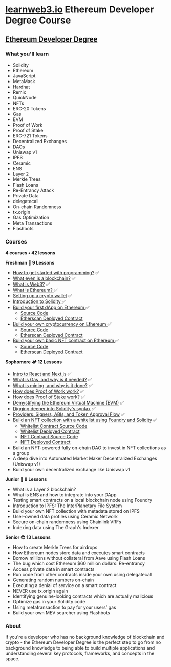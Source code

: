 # [learnweb3.io](https://learnweb3.io/) Ethereum Developer Degree Course

## [Ethereum Developer Degree](https://learnweb3.io/degrees/ethereum-developer-degree/)

### What you'll learn
- Solidity
- Ethereum
- JavaScript
- MetaMask
- Hardhat
- Remix
- QuickNode
- NFTs
- ERC-20 Tokens
- Gas
- EVM
- Proof of Work
- Proof of Stake
- ERC-721 Tokens
- Decentralized Exchanges
- DAOs
- Uniswap v1
- IPFS
- Ceramic
- ENS
- Layer 2
- Merkle Trees
- Flash Loans
- Re-Entrancy Attack
- Private Data
- delegatecall
- On-chain Randomness
- tx.origin
- Gas Optimization
- Meta Transactions
- Flashbots

### Courses

**4 courses • 42 lessons**


**Freshman 🚀 9 Lessons**

- [How to get started with programming?](https://learnweb3.io/degrees/ethereum-developer-degree/freshman/how-to-get-started-with-programming/) ✅
- [What even is a blockchain?](https://learnweb3.io/degrees/ethereum-developer-degree/freshman/what-even-is-a-blockchain/) ✅
- [What is Web3?](https://learnweb3.io/degrees/ethereum-developer-degree/freshman/what-is-web3/) ✅
- [What is Ethereum? ](https://learnweb3.io/degrees/ethereum-developer-degree/freshman/what-is-ethereum/) ✅
- [Setting up a crypto wallet](https://learnweb3.io/degrees/ethereum-developer-degree/freshman/setting-up-a-crypto-wallet/) ✅
- [Introduction to Solidity ](https://learnweb3.io/degrees/ethereum-developer-degree/freshman/introduction-to-solidity/) ✅
- [Build your first dApp on Ethereum ](https://learnweb3.io/degrees/ethereum-developer-degree/freshman/build-your-first-d-app-on-ethereum/) ✅
  - [Source Code](https://github.com/mishraji874/learnweb3.io-Ethereum-Degree-Course/tree/main/build-your-first-dapp-on-ethereum) 
  - [Etherscan Deployed Contract](https://sepolia.etherscan.io/address/0xAE78706F961f42f3503B14B5B1E4f1f4e0A7D751)
- [Build your own cryptocurrency on Ethereum ](https://learnweb3.io/degrees/ethereum-developer-degree/freshman/build-your-own-cryptocurrency-on-ethereum/) ✅
  - [Source Code](https://github.com/mishraji874/learnweb3.io-Ethereum-Degree-Course/blob/main/build-your-own-cryptocurrency-on-ethereum/LW3Token.sol) 
  - [Etherscan Deployed Contract](https://sepolia.etherscan.io/address/0x7259D66C4d5148e4f509f80Bc5b855Be53B8ce2D)
- [Build your own basic NFT contract on Ethereum ](https://learnweb3.io/degrees/ethereum-developer-degree/freshman/build-your-own-basic-nft-contract-on-ethereum/) ✅
  - [Source Code](https://github.com/mishraji874/learnweb3.io-Ethereum-Degree-Course/blob/main/build-your-own-basic-nft-contract/src/NFTee.sol) 
  - [Etherscan Deployed Contract](https://sepolia.etherscan.io/address/0xF611adA1f67fca9751cFB3a23cD41bf9b657aaFd)

**Sophomore 🏕️ 12 Lessons**

- [Intro to React and Next.js](https://learnweb3.io/degrees/ethereum-developer-degree/sophomore/intro-to-react-and-next-js/) ✅
- [What is Gas, and why is it needed?](https://learnweb3.io/degrees/ethereum-developer-degree/sophomore/what-is-gas-and-why-is-it-needed/) ✅
- [What is mining, and why is it done?](https://learnweb3.io/degrees/ethereum-developer-degree/sophomore/what-is-mining-and-why-is-it-done/) ✅
- [How does Proof of Work work?](https://learnweb3.io/degrees/ethereum-developer-degree/sophomore/how-does-proof-of-work-work/) ✅
- [How does Proof of Stake work?](https://learnweb3.io/degrees/ethereum-developer-degree/sophomore/how-does-proof-of-stake-work/) ✅
- [Demystifying the Ethereum Virtual Machine (EVM)](https://learnweb3.io/degrees/ethereum-developer-degree/sophomore/demystifying-the-ethereum-virtual-machine-evm/) ✅
- [Digging deeper into Solidity's syntax](https://learnweb3.io/degrees/ethereum-developer-degree/sophomore/digging-deeper-into-soliditys-syntax/) ✅
- [Providers, Signers, ABIs, and Token Approval Flow](https://learnweb3.io/degrees/ethereum-developer-degree/sophomore/providers-signers-abis-and-token-approval-flow/) ✅
- [Build an NFT collection with a whitelist using Foundry and Solidity](https://learnweb3.io/degrees/ethereum-developer-degree/sophomore/build-an-nft-collection-with-a-whitelist-using-foundry-and-solidity/) ✅
  - [Whitelist Contract Source Code](https://github.com/mishraji874/learnweb3.io-Ethereum-Degree-Course/blob/main/build-an-nft-collection-with-whitelist-using-foundry-and-solidity/Whitelist.sol)
  - [Whitelist Deployed Contract](https://sepolia.etherscan.io/address/0x4b8e0bd9c56d391176c0c04e30c97e0bb90fde28#code)
  - [NFT Contract Source Code](https://github.com/mishraji874/learnweb3.io-Ethereum-Degree-Course/blob/main/build-an-nft-collection-with-whitelist-using-foundry-and-solidity/CryptoDevs.sol)
  - [NFT Deployed Contract](https://sepolia.etherscan.io/address/0xa1649bfb46945ef7aedd882eba51e93119448d7f)
- Build an NFT-powered fully on-chain DAO to invest in NFT collections as a group
- A deep dive into Automated Market Maker Decentralized Exchanges (Uniswap v1)
- Build your own decentralized exchange like Uniswap v1

**Junior 👷 8 Lessons**

- What is a Layer 2 blockchain?
- What is ENS and how to integrate into your DApp
- Testing smart contracts on a local blockchain node using Foundry
- Introduction to IPFS: The InterPlanetary File System
- Build your own NFT collection with metadata stored on IPFS
- User-owned data profiles using Ceramic Network
- Secure on-chain randomness using Chainlink VRFs
- Indexing data using The Graph's Indexer

**Senior 😎 13 Lessons**

- How to create Merkle Trees for airdrops
- How Ethereum nodes store data and executes smart contracts
- Borrow millions without collateral from Aave using Flash Loans
- The bug which cost Ethereum $60 million dollars: Re-entrancy
- Access private data in smart contracts
- Run code from other contracts inside your own using delegatecall
- Generating random numbers on-chain
- Executing a denial of service on a smart contract
- NEVER use tx.origin again
- Identifying genuine-looking contracts which are actually malicious
- Optimize gas in your Solidity code
- Using metatransaction to pay for your users' gas
- Build your own MEV searcher using Flashbots

### About

If you're a developer who has no background knowledge of blockchain and crypto - the Ethereum Developer Degree is the perfect step to go from no background knowledge to being able to build multiple applications and understanding several key protocols, frameworks, and concepts in the space.